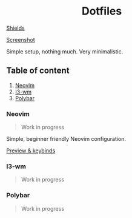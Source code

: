 
# <div align=center> Dotfiles </div>

[Shields](https://img.shields.io/github/stars/muffinaa/dotfiles)

[Screenshot]()

Simple setup, nothing much. Very minimalistic.

## Table of content

1. [Neovim](#Neovim)
2. [I3-wm](#I3-wm)
3. [Polybar](#Polybar)

### Neovim

> Work in progress

Simple, beginner friendly Neovim configuration.

[Preview & keybinds](link-to-neovim-folder)

### I3-wm

> Work in progress

### Polybar

> Work in progress
